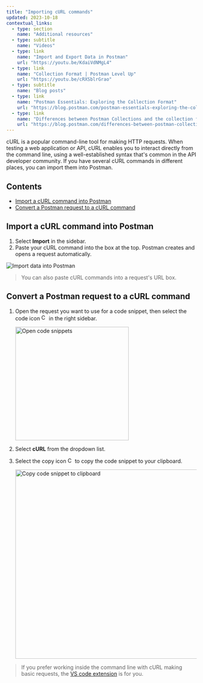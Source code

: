 ```yaml
---
title: "Importing cURL commands"
updated: 2023-10-18
contextual_links:
  - type: section
    name: "Additional resources"
  - type: subtitle
    name: "Videos"
  - type: link
    name: "Import and Export Data in Postman"
    url: "https://youtu.be/KdaiVdNMgL4"
  - type: link
    name: "Collection Format | Postman Level Up"
    url: "https://youtu.be/cRXSblrGrao"
  - type: subtitle
    name: "Blog posts"
  - type: link
    name: "Postman Essentials: Exploring the Collection Format"
    url: "https://blog.postman.com/postman-essentials-exploring-the-collection-format/"
  - type: link
    name: "Differences between Postman Collections and the collection format"
    url: "https://blog.postman.com/differences-between-postman-collections-and-collection-format/"
---
```


cURL is a popular command-line tool for making HTTP requests. When testing a web application or API, cURL enables you to interact directly from the command line, using a well-established syntax that's common in the API developer community. If you have several cURL commands in different places, you can import them into Postman.

## Contents

* [Import a cURL command into Postman](#import-a-curl-command-into-postman)
* [Convert a Postman request to a cURL command](#convert-a-postman-request-to-a-curl-command)

## Import a cURL command into Postman

1. Select **Import** in the sidebar.
1. Paste your cURL command into the box at the top. Postman creates and opens a request automatically.

![Import data into Postman](https://assets.postman.com/postman-docs/v10/import-export-import-ui-v10-17.jpg)

> You can also paste cURL commands into a request's URL box.

## Convert a Postman request to a cURL command

1. Open the request you want to use for a code snippet, then select the code icon <img alt="Code icon" src="https://assets.postman.com/postman-docs/icon-code-snippet.jpg#icon" width="16px"> in the right sidebar.

    <img alt="Open code snippets" src="https://assets.postman.com/postman-docs/v10/generate-code-right-sidebar-v10.jpg" width="300px" />

1. Select **cURL** from the dropdown list.
1. Select the copy icon <img alt="Copy icon" src="https://assets.postman.com/postman-docs/icon-copy-v9.jpg#icon" width="15px"> to copy the code snippet to your clipboard.

    <img alt="Copy code snippet to clipboard" src="https://assets.postman.com/postman-docs/v10/code-snippet-copy-icon-v10.jpg" width="500px" />

> If you prefer working inside the command line with cURL making basic requests, the [VS code extension](/docs/getting-started/basics/about-vs-code-extension/) is for you.
